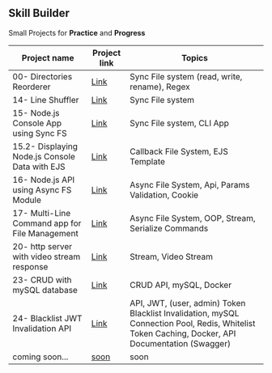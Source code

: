 ## **Skill Builder**

Small Projects for **Practice** and **Progress**

| Project name                                   | Project link                                                                                                                                                       | Topics                                                                                                                                           |
| ---------------------------------------------- | ------------------------------------------------------------------------------------------------------------------------------------------------------------------ | ------------------------------------------------------------------------------------------------------------------------------------------------ |
| 00- Directories Reorderer                      | [Link](https://github.com/mAbdullah821/small-projects-to-understand-nodeJS/tree/master/00-%20%5BProject%5D%20Directories%20Reorderer)                              | Sync File system (read, write, rename), Regex                                                                                                    |
| 14- Line Shuffler                              | [Link](https://github.com/mAbdullah821/small-projects-to-understand-nodeJS/tree/master/14-%20%5BProject%5D%20Line%20Shuffler)                                      | Sync File system                                                                                                                                 |
| 15- Node.js Console App using Sync FS          | [Link](https://github.com/mAbdullah821/small-projects-to-understand-nodeJS/tree/master/15-%20%5BProject%5D%20Node.js%20Console%20App%20using%20Sync%20FS)          | Sync File system, CLI App                                                                                                                        |
| 15.2- Displaying Node.js Console Data with EJS | [Link](https://github.com/mAbdullah821/small-projects-to-understand-nodeJS/tree/master/15.2-%20%5BProject%5D%20Displaying%20Node.js%20Console%20Data%20with%20EJS) | Callback File System, EJS Template                                                                                                               |
| 16- Node.js API using Async FS Module          | [Link](https://github.com/mAbdullah821/small-projects-to-understand-nodeJS/tree/master/16-%20%5BProject%5D%20Node.js%20API%20using%20Async%20FS%20Module)          | Async File System, Api, Params Validation, Cookie                                                                                                |
| 17- Multi-Line Command app for File Management | [Link](https://github.com/mAbdullah821/small-projects-to-understand-nodeJS/tree/master/17-%20%5BProject%5D%20Multi-Line%20Command%20app%20for%20File%20Management) | Async File System, OOP, Stream, Serialize Commands                                                                                               |
| 20- http server with video stream response     | [Link](https://github.com/mAbdullah821/small-projects-to-understand-nodeJS/tree/master/20-%20%5BProject%5D%20http%20server%20with%20video%20stream%20response)     | Stream, Video Stream                                                                                                                             |
| 23- CRUD with mySQL database                   | [Link](https://github.com/mAbdullah821/small-projects-to-understand-nodeJS/tree/master/23-%20%5BProject%5D%20CRUD%20with%20mySQL%20database)                       | CRUD API, mySQL, Docker                                                                                                                          |
| 24- Blacklist JWT Invalidation API             | [Link](https://github.com/mAbdullah821/small-projects-to-understand-nodeJS/tree/master/24-%20%5BProject%5D%20Blacklist%20JWT%20Invalidation%20API)                 | API, JWT, (user, admin) Token Blacklist Invalidation, mySQL Connection Pool, Redis, Whitelist Token Caching, Docker, API Documentation (Swagger) |
| coming soon...                                 | [soon]()                                                                                                                                                           | soon                                                                                                                                             |
